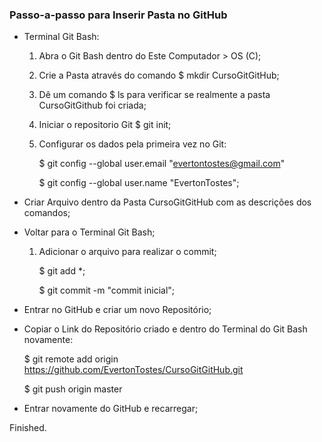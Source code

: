 ### Passo-a-passo para Inserir Pasta no GitHub

- Terminal Git Bash:

  1) Abra o Git Bash dentro do Este Computador > OS (C);

  2) Crie a Pasta através do comando $ mkdir CursoGitGitHub;

  3) Dê um comando $ ls para verificar se realmente a pasta CursoGitGithub foi criada;

  4) Iniciar o repositorio Git $ git init;

  5) Configurar os dados pela primeira vez no Git:

     $ git config --global user.email "evertontostes@gmail.com"

     $ git config --global user.name "EvertonTostes";

- Criar Arquivo dentro da Pasta CursoGitGitHub com as descrições dos comandos;

- Voltar para o Terminal Git Bash;

  1. Adicionar o arquivo para realizar o commit;

     $ git add *;

     $ git commit -m "commit inicial";

- Entrar no GitHub e criar um novo Repositório;

- Copiar o Link do Repositório criado e dentro do Terminal do Git Bash novamente:

  $ git remote add origin https://github.com/EvertonTostes/CursoGitGitHub.git

  $ git push origin master

- Entrar novamente do GitHub e recarregar;

Finished.



